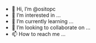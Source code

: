 - 👋 Hi, I’m @ositopc
- 👀 I’m interested in ...
- 🌱 I’m currently learning ...
- 💞️ I’m looking to collaborate on ...
- 📫 How to reach me ...

<!---
ositopc/ositopc is a ✨ special ✨ repository because its `README.md` (this file) appears on your GitHub profile.
You can click the Preview link to take a look at your changes.
--->
